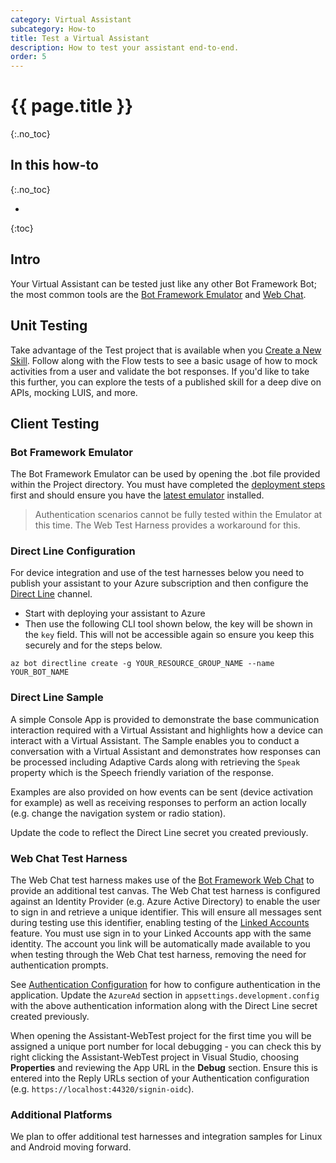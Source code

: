 ```yaml
---
category: Virtual Assistant
subcategory: How-to
title: Test a Virtual Assistant
description: How to test your assistant end-to-end.
order: 5
---
```


# {{ page.title }}
{:.no_toc}

## In this how-to
{:.no_toc}

* 
{:toc}

## Intro
Your Virtual Assistant can be tested just like any other Bot Framework Bot; the most common tools are the [Bot Framework Emulator](https://aka.ms/botframework-emulator) and [Web Chat](https://aka.ms/botframework-webchat).

## Unit Testing

Take advantage of the Test project that is available when you [Create a New Skill]({{site.baseurl}}/tutorials/csharp/create-skill/1_intro).
Follow along with the Flow tests to see a basic usage of how to mock activities from a user and validate the bot responses.
If you'd like to take this further, you can explore the tests of a published skill for a deep dive on APIs, mocking LUIS, and more.

## Client Testing

### Bot Framework Emulator

The Bot Framework Emulator can be used by opening the .bot file provided within the Project directory. You must have completed the [deployment steps]({{site.baseurl}}/tutorials/csharp/create-assistant/4_provision_your_azure_resources) first and should ensure you have the [latest emulator](https://aka.ms/botframework-emulator) installed.

> Authentication scenarios cannot be fully tested within the Emulator at this time. The Web Test Harness provides a workaround for this.

### Direct Line Configuration

For device integration and use of the test harnesses below you need to publish your assistant to your Azure subscription and then configure the [Direct Line](https://docs.microsoft.com/en-us/azure/bot-service/bot-service-channel-connect-directline?view=azure-bot-service-3.0) channel.

- Start with deploying your assistant to Azure
- Then use the following CLI tool shown below, the key will be shown in the `key` field. This will not be accessible again so ensure you keep this securely and for the steps below.

```shell
az bot directline create -g YOUR_RESOURCE_GROUP_NAME --name YOUR_BOT_NAME
```

### Direct Line Sample

A simple Console App is provided to demonstrate the base communication interaction required with a Virtual Assistant and highlights how a device can interact with a Virtual Assistant. The Sample enables you to conduct a conversation with a Virtual Assistant and demonstrates how responses can be processed including Adaptive Cards along with retrieving the `Speak` property which is the Speech friendly variation of the response.

Examples are also provided on how events can be sent (device activation for example) as well as receiving responses to perform an action locally (e.g. change the navigation system or radio station).

Update the code to reflect the Direct Line secret you created previously.

### Web Chat Test Harness

The Web Chat test harness makes use of the [Bot Framework Web Chat](https://github.com/Microsoft/BotFramework-WebChat) to provide an additional test canvas.
The Web Chat test harness is configured against an Identity Provider (e.g. Azure Active Directory) to enable the user to sign in and retrieve a unique identifier.
This will ensure all messages sent during testing use this identifier, enabling testing of the [Linked Accounts]({{site.baseurl}}/howto/virtual-assistant/linkedaccounts) feature.
You must use sign in to your Linked Accounts app with the same identity.
The account you link will be automatically made available to you when testing through the Web Chat test harness, removing the need for authentication prompts.

See [Authentication Configuration]({{site.baseurl}}/howto/virtual-assistant/linkedaccounts#authentication-configuration) for how to configure authentication in the application.
Update the `AzureAd` section in `appsettings.development.config` with the above authentication information along with the Direct Line secret created previously.

When opening the Assistant-WebTest project for the first time you will be assigned a unique port number for local debugging - you can check this by right clicking the Assistant-WebTest project in Visual Studio, choosing **Properties** and reviewing the App URL in the **Debug** section.
Ensure this is entered into the Reply URLs section of your Authentication configuration (e.g. `https://localhost:44320/signin-oidc`).

### Additional Platforms

We plan to offer additional test harnesses and integration samples for Linux and Android moving forward.
